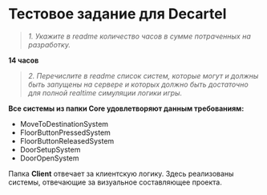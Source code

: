 # Тестовое задание для Decartel

> *1. Укажите в readme количество часов в сумме потраченных на разработку.*

**14 часов**

> *2. Перечислите в readme список систем, которые могут и должны быть запущены на сервере и которых должно быть достаточно для полной realtime симуляции логики игры.*

**Все системы из папки Core удовлетворяют данным требованиям:**
- MoveToDestinationSystem
- FloorButtonPressedSystem
- FloorButtonReleasedSystem
- DoorSetupSystem
- DoorOpenSystem

Папка **Client** отвечает за клиентскую логику. Здесь реализованы системы, отвечающие за визуальное составляющее проекта.
